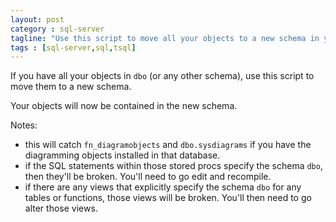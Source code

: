 ```yaml
---
layout: post
category : sql-server
tagline: "Use this script to move all your objects to a new schema in your SQL Server database."
tags : [sql-server,sql,tsql]
---
```


If you have all your objects in `dbo` (or any other schema), use this script to move them to a new schema.

<script src="https://gist.github.com/philoushka/b4a02e0a2c34e0e0c37d.js"></script>

Your objects will now be contained in the new schema.

Notes:

- this will catch `fn_diagramobjects` and `dbo.sysdiagrams` if you have the diagramming objects installed in that database.
- if the SQL statements within those stored procs specify the schema `dbo`, then they'll be broken. You'll need to go edit and recompile.
- if there are any views that explicitly specify the schema `dbo` for any tables or functions, those views will be broken. You'll then need to go alter those views.
